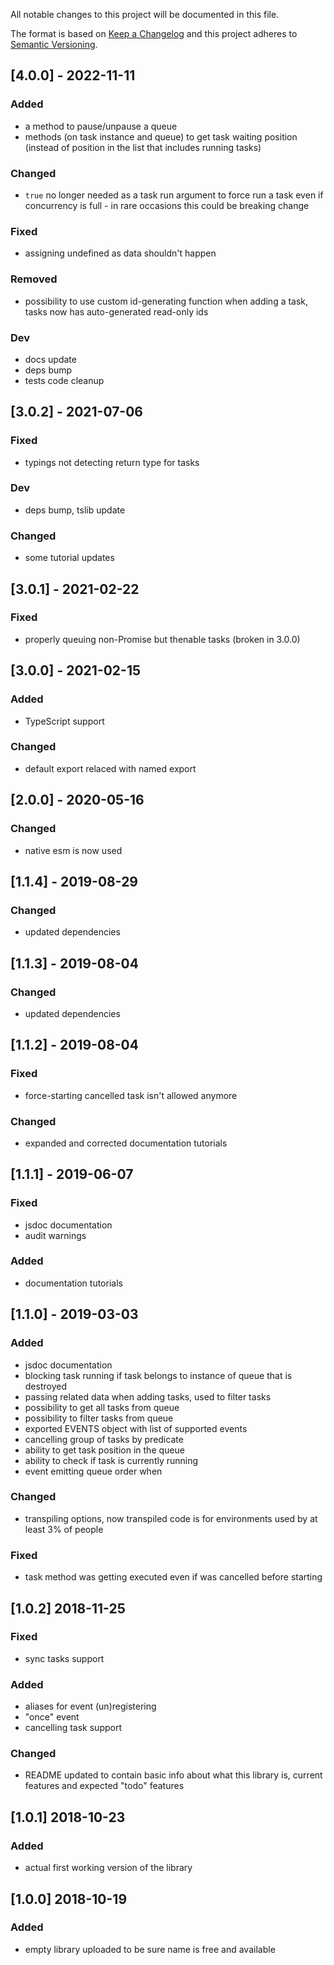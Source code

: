 All notable changes to this project will be documented in this file.

The format is based on [Keep a Changelog](http://keepachangelog.com/en/1.0.0/)
and this project adheres to [Semantic Versioning](http://semver.org/spec/v2.0.0.html).

## [4.0.0] - 2022-11-11
### Added
- a method to pause/unpause a queue
- methods (on task instance and queue) to get task waiting position (instead of position in the list that includes running tasks)
### Changed
- `true` no longer needed as a task run argument to force run a task even if concurrency is full - in rare occasions this could be breaking change
### Fixed
- assigning undefined as data shouldn't happen
### Removed
- possibility to use custom id-generating function when adding a task, tasks now has auto-generated read-only ids
### Dev
- docs update
- deps bump
- tests code cleanup

## [3.0.2] - 2021-07-06
### Fixed
- typings not detecting return type for tasks
### Dev
- deps bump, tslib update
### Changed
- some tutorial updates

## [3.0.1] - 2021-02-22
### Fixed
- properly queuing non-Promise but thenable tasks (broken in 3.0.0)

## [3.0.0] - 2021-02-15
### Added
- TypeScript support
### Changed
- default export relaced with named export

## [2.0.0] - 2020-05-16
### Changed
- native esm is now used

## [1.1.4] - 2019-08-29
### Changed
- updated dependencies

## [1.1.3] - 2019-08-04
### Changed
- updated dependencies

## [1.1.2] - 2019-08-04
### Fixed
- force-starting cancelled task isn't allowed anymore
### Changed
- expanded and corrected documentation tutorials

## [1.1.1] - 2019-06-07
### Fixed
- jsdoc documentation
- audit warnings
### Added
- documentation tutorials

## [1.1.0] - 2019-03-03
### Added
- jsdoc documentation
- blocking task running if task belongs to instance of queue that is destroyed
- passing related data when adding tasks, used to filter tasks
- possibility to get all tasks from queue
- possibility to filter tasks from queue
- exported EVENTS object with list of supported events
- cancelling group of tasks by predicate
- ability to get task position in the queue
- ability to check if task is currently running
- event emitting queue order when

### Changed
- transpiling options, now transpiled code is for environments used by at least 3% of people

### Fixed
- task method was getting executed even if was cancelled before starting

## [1.0.2] 2018-11-25
### Fixed
- sync tasks support

### Added
- aliases for event (un)registering
- "once" event
- cancelling task support

### Changed
- README updated to contain basic info about what this library is, current features and expected "todo" features

## [1.0.1] 2018-10-23
### Added
- actual first working version of the library

## [1.0.0] 2018-10-19
### Added
- empty library uploaded to be sure name is free and available
